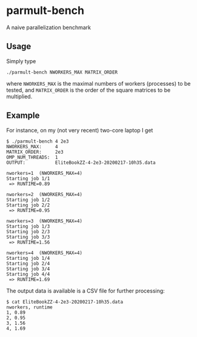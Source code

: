 # parmult-bench
A naive parallelization benchmark

## Usage
Simply type
```
./parmult-bench NWORKERS_MAX MATRIX_ORDER
```
where `NWORKERS_MAX` is the maximal numbers of workers (processes) to be tested,
and `MATRIX_ORDER` is the order of the square matrices to be multiplied.

## Example
For instance, on my (not very recent) two-core laptop I get
```
$ ./parmult-bench 4 2e3
NWORKERS_MAX:     4
MATRIX_ORDER:     2e3
OMP_NUM_THREADS:  1
OUTPUT:           EliteBookZZ-4-2e3-20200217-10h35.data

nworkers=1  (NWORKERS_MAX=4)
Starting job 1/1
 => RUNTIME=0.89

nworkers=2  (NWORKERS_MAX=4)
Starting job 1/2
Starting job 2/2
 => RUNTIME=0.95

nworkers=3  (NWORKERS_MAX=4)
Starting job 1/3
Starting job 2/3
Starting job 3/3
 => RUNTIME=1.56

nworkers=4  (NWORKERS_MAX=4)
Starting job 1/4
Starting job 2/4
Starting job 3/4
Starting job 4/4
 => RUNTIME=1.69
```

The output data is available is a CSV file for further processing:
```
$ cat EliteBookZZ-4-2e3-20200217-10h35.data 
nworkers, runtime
1, 0.89
2, 0.95
3, 1.56
4, 1.69
```

